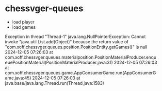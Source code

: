 # chessvger-queues
- load player 
- load games

Exception in thread "Thread-1" java.lang.NullPointerException: Cannot invoke "java.util.List.add(Object)" because the return value of "com.xoff.chessvger.queues.position.PositionEntity.getGames()" is null
2024-12-05 07:26:03     at com.xoff.chessvger.queues.materialposition.PositionMaterialProducer.enqueuePositionMaterial(PositionMaterialProducer.java:31)
2024-12-05 07:26:03     at com.xoff.chessvger.queues.game.AppConsumerGame.run(AppConsumerGame.java:45)
2024-12-05 07:26:03     at java.base/java.lang.Thread.run(Thread.java:1583)